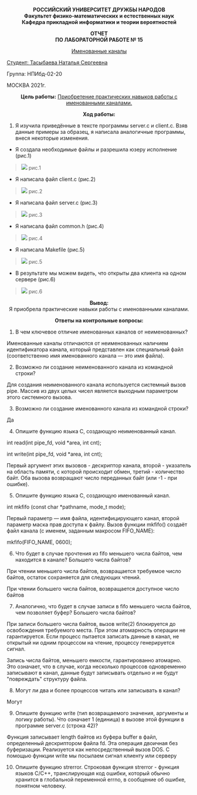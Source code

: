  **<p style="text-align: center;"> РОССИЙСКИЙ УНИВЕРСИТЕТ ДРУЖБЫ НАРОДОВ  
 Факультет физико-математических и естественных наук  
Кафедра прикладной информатики и теории вероятностей**  
  
    

**<p style="text-align: center;">ОТЧЕТ  
ПО ЛАБОРАТОРНОЙ РАБОТЕ № 15**

<p style="text-align: center;"><ins>Именованные каналы</ins></p>    
  
  
<ins>Студент: Тасыбаева Наталья Сергеевна

Группа: НПИбд-02-20</ins>  

МОСКВА 2021г.  


**<p style="text-align: center;">Цель работы:** <ins>Приобретение практических навыков работы с именованными каналами.




**<p style="text-align: center;">Ход работы:**  

1. Я изучила приведённые в тексте программы server.c и client.c. Взяв данные
примеры за образец, я написала аналогичные программы, внеся некоторые изменения.
- Я создала необходимые файлы и разрешила юзеру исполнение (рис.1)
><img src="lab15_sozdala_fils.png"> рис.1
- Я написала файл client.с (рис.2)
><img src="lab15_client.png"> рис.2
- Я написала файл server.c (рис.3)
><img src="lab15_server.png"> рис.3 
- Я написала файл common.h (рис.4)
><img src="lab15_commonfile.png"> рис.4 
- Я написала Makefile (рис.5)
><img src="lab15_makefile.png"> рис.5 
- В результате мы можем видеть, что открыты два клиента на одном сервере (рис.6)
><img src="lab15_poluchilos.png"> рис.6

**<p style="text-align: center;">Вывод:**   
Я приобрела практические навыки работы с именованными каналами.

**<p style="text-align: center;">Ответы на контрольные вопросы:**
1. В чем ключевое отличие именованных каналов от неименованных?

Именованные каналы отличаются от неименованных наличием идентификатора канала, который представлен как специальный файл (соответственно имя именованного канала — это имя файла).

2. Возможно ли создание неименованного канала из командной строки?

Для создания неименованного канала используется системный вызов pipe. Массив из двух целых чисел является выходным параметром этого системного вызова.

3. Возможно ли создание именованного канала из командной строки?

Да

4. Опишите функцию языка С, создающую неименованный канал.

int read(int pipe_fd, void *area, int cnt);

int write(int pipe_fd, void *area, int cnt);

Первый аргумент этих вызовов - дескриптор канала, второй - указатель на область памяти, с которой происходит обмен, третий - количество байт. Оба вызова возвращают число переданных байт (или -1 - при ошибке).

5. Опишите функцию языка С, создающую именованный канал.

int mkfifo (const char *pathname, mode_t mode);

Первый параметр — имя файла, идентифицирующего канал, второй параметр маска прав доступа к файлу. Вызов функции mkfifo() создаёт файл канала (с именем, заданным макросом FIFO_NAME):

mkfifo(FIFO_NAME, 0600);

6. Что будет в случае прочтения из fifo меньшего числа байтов, чем находится в канале? Большего числа байтов?

При чтении меньшего числа байтов, возвращается требуемое число байтов, остаток сохраняется для следующих чтений.

При чтении большего числа байтов, возвращается доступное число байтов

7. Аналогично, что будет в случае записи в fifo меньшего числа байтов, чем позволяет буфер? Большего числа байтов?

При записи большего числа байтов, вызов write(2) блокируется до освобождения требуемого места. При этом атомарность операции не гарантируется. Если процесс пытается записать данные в канал, не открытый ни одним процессом на чтение, процессу генерируется сигнал.

Запись числа байтов, меньшего емкости, гарантированно атомарно. Это означает, что в случае, когда несколько процессов одновременно записывают в канал, данные будут записывать отдельно и не будут "повреждать" структуру файла.

8. Могут ли два и более процессов читать или записывать в канал?

Могут

9. Опишите функцию write (тип возвращаемого значения, аргументы и логику работы). Что означает 1 (единица) в вызове этой функции в программе server.c (строка 42)?

Функция записывает length байтов из буфера buffer в файл, определенный дескриптором файла fd. Эта операция двоичная без буферизации. Реализуется как непосредственный вызов DOS. С помощью функции write мы посылаем сигнал клиенту или серверу

10. Опишите функцию strerror. Строковая функция strerror - функция языков C/C++, транслирующая код ошибки, который обычно хранится в глобальной переменной errno, в сообщение об ошибке, понятном человеку.